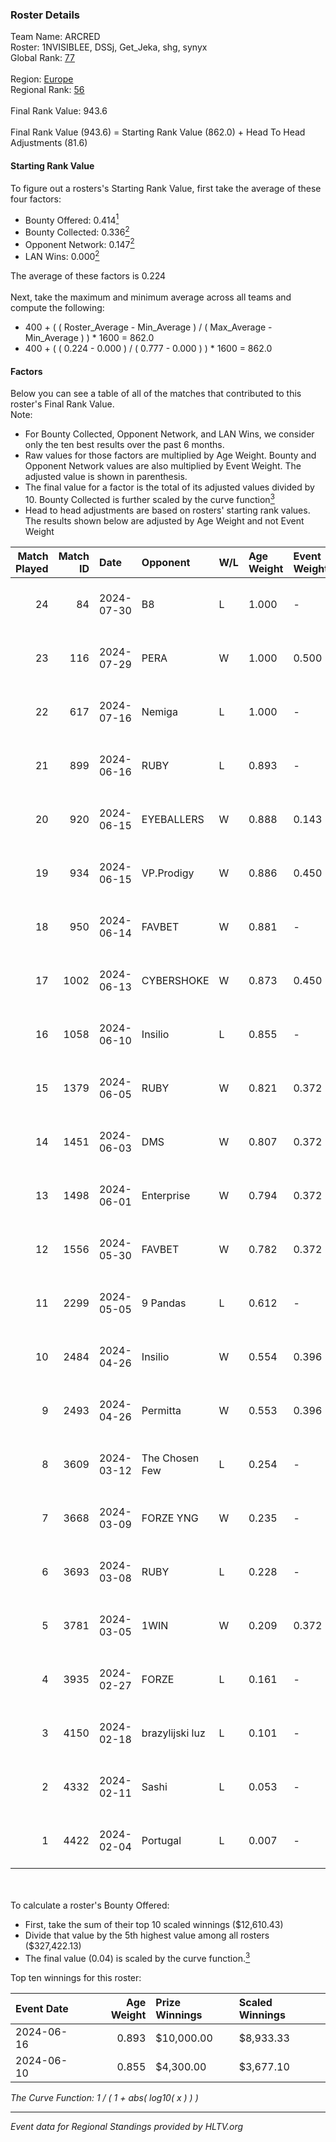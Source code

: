 ### Roster Details<br />
Team Name: ARCRED<br />
Roster: 1NVISIBLEE, DSSj, Get_Jeka, shg, synyx<br />
Global Rank: [77](../standings_global.md)<br />
<br />
Region: [Europe]( ../standings_europe.md)<br />
Regional Rank: [56]( ../standings_europe.md)<br />
<br />
Final Rank Value:  943.6<br />
<br />
Final Rank Value (943.6) = Starting Rank Value (862.0) + Head To Head Adjustments (81.6)<br />

#### Starting Rank Value<br />
To figure out a rosters's Starting Rank Value, first take the average of these four factors:<br />
- Bounty Offered: 0.414[<sup>1</sup>](#table2)
- Bounty Collected: 0.336[<sup>2</sup>](#table1)
- Opponent Network: 0.147[<sup>2</sup>](#table1)
- LAN Wins: 0.000[<sup>2</sup>](#table1)

The average of these factors is 0.224<br />
<br />
Next, take the maximum and minimum average across all teams and compute the following:<br />
- 400 + ( ( Roster_Average - Min_Average ) / ( Max_Average - Min_Average ) ) * 1600 = 862.0
- 400 + ( ( 0.224 - 0.000 ) / ( 0.777 - 0.000 ) ) * 1600 = 862.0


#### Factors<br />
Below you can see a table of all of the matches that contributed to this roster's Final Rank Value.<br />
Note:<br />

- For Bounty Collected, Opponent Network, and LAN Wins, we consider only the ten best results over the past 6 months.
- Raw values for those factors are multiplied by Age Weight. Bounty and Opponent Network values are also multiplied by Event Weight. The adjusted value is shown in parenthesis.
- The final value for a factor is the total of its adjusted values divided by 10. Bounty Collected is further scaled by the curve function[<sup>3</sup>](#curveFunction)
- Head to head adjustments are based on rosters' starting rank values. The results shown below are adjusted by Age Weight and not Event Weight
<span id="table1"></span><br />


| Match Played | Match ID | Date       | Opponent        | W/L | Age Weight | Event Weight | Bounty Collected | Opponent Network | LAN Wins  | H2H Adj. | Roster                                 |
| -: | -: | :- | :- | :- | :- | :- | :- | :- | :- | -: | :- |
|           24 |       84 | 2024-07-30 | B8              | L   | 1.000      | -            | -                | -                | -         |    -7.86 | 1NVISIBLEE, DSSj, Get_Jeka, shg, synyx |
|           23 |      116 | 2024-07-29 | PERA            | W   | 1.000      | 0.500        | 0.048 (0.024)    | 0.452 (0.226)    | 0 (0.000) |    16.54 | 1NVISIBLEE, DSSj, Get_Jeka, shg, synyx |
|           22 |      617 | 2024-07-16 | Nemiga          | L   | 1.000      | -            | -                | -                | -         |    -6.75 | 1NVISIBLEE, DSSj, Get_Jeka, shg, synyx |
|           21 |      899 | 2024-06-16 | RUBY            | L   | 0.893      | -            | -                | -                | -         |   -16.18 | 1NVISIBLEE, DSSj, Get_Jeka, shg, synyx |
|           20 |      920 | 2024-06-15 | EYEBALLERS      | W   | 0.888      | 0.143        | -                | 0.513 (0.065)    | 0 (0.000) |    11.57 | 1NVISIBLEE, DSSj, Get_Jeka, shg, synyx |
|           19 |      934 | 2024-06-15 | VP.Prodigy      | W   | 0.886      | 0.450        | 0.026 (0.010)    | 0.405 (0.161)    | 0 (0.000) |    12.55 | 1NVISIBLEE, DSSj, Get_Jeka, shg, synyx |
|           18 |      950 | 2024-06-14 | FAVBET          | W   | 0.881      | -            | -                | -                | 0 (0.000) |    10.69 | 1NVISIBLEE, DSSj, Get_Jeka, shg, synyx |
|           17 |     1002 | 2024-06-13 | CYBERSHOKE      | W   | 0.873      | 0.450        | 0.040 (0.016)    | 0.348 (0.137)    | 0 (0.000) |    12.81 | 1NVISIBLEE, DSSj, Get_Jeka, shg, synyx |
|           16 |     1058 | 2024-06-10 | Insilio         | L   | 0.855      | -            | -                | -                | -         |   -10.90 | 1NVISIBLEE, DSSj, Get_Jeka, shg, synyx |
|           15 |     1379 | 2024-06-05 | RUBY            | W   | 0.821      | 0.372        | 0.097 (0.030)    | 0.544 (0.166)    | 0 (0.000) |    13.73 | 1NVISIBLEE, DSSj, Get_Jeka, shg, synyx |
|           14 |     1451 | 2024-06-03 | DMS             | W   | 0.807      | 0.372        | 0.003 (0.001)    | 0.447 (0.134)    | 0 (0.000) |    15.85 | 1NVISIBLEE, DSSj, Get_Jeka, shg, synyx |
|           13 |     1498 | 2024-06-01 | Enterprise      | W   | 0.794      | 0.372        | 0.040 (0.012)    | 0.622 (0.184)    | 0 (0.000) |    13.57 | 1NVISIBLEE, DSSj, Get_Jeka, shg, synyx |
|           12 |     1556 | 2024-05-30 | FAVBET          | W   | 0.782      | 0.372        | 0.003 (0.001)    | 0.343 (0.100)    | 0 (0.000) |     9.85 | 1NVISIBLEE, DSSj, Get_Jeka, shg, synyx |
|           11 |     2299 | 2024-05-05 | 9 Pandas        | L   | 0.612      | -            | -                | -                | -         |    -6.31 | 1NVISIBLEE, DSSj, Get_Jeka, shg, synyx |
|           10 |     2484 | 2024-04-26 | Insilio         | W   | 0.554      | 0.396        | 0.023 (0.005)    | 0.554 (0.122)    | 0 (0.000) |    10.28 | 1NVISIBLEE, DSSj, Get_Jeka, shg, synyx |
|            9 |     2493 | 2024-04-26 | Permitta        | W   | 0.553      | 0.396        | 0.024 (0.005)    | 0.801 (0.176)    | -         |    11.17 | 1NVISIBLEE, DSSj, Get_Jeka, shg, synyx |
|            8 |     3609 | 2024-03-12 | The Chosen Few  | L   | 0.254      | -            | -                | -                | -         |    -5.83 | 1NVISIBLEE, DSSj, Get_Jeka, shg, synyx |
|            7 |     3668 | 2024-03-09 | FORZE YNG       | W   | 0.235      | -            | -                | -                | -         |     0.53 | 1NVISIBLEE, DSSj, Get_Jeka, shg, synyx |
|            6 |     3693 | 2024-03-08 | RUBY            | L   | 0.228      | -            | -                | -                | -         |    -2.78 | 1NVISIBLEE, DSSj, Get_Jeka, shg, synyx |
|            5 |     3781 | 2024-03-05 | 1WIN            | W   | 0.209      | 0.372        | 0.027 (0.002)    | -                | -         |     3.61 | 1NVISIBLEE, DSSj, Get_Jeka, shg, synyx |
|            4 |     3935 | 2024-02-27 | FORZE           | L   | 0.161      | -            | -                | -                | -         |    -2.27 | 1NVISIBLEE, DSSj, Get_Jeka, shg, synyx |
|            3 |     4150 | 2024-02-18 | brazylijski luz | L   | 0.101      | -            | -                | -                | -         |    -1.83 | 1NVISIBLEE, DSSj, Get_Jeka, shg, synyx |
|            2 |     4332 | 2024-02-11 | Sashi           | L   | 0.053      | -            | -                | -                | -         |    -0.26 | 1NVISIBLEE, DSSj, Get_Jeka, shg, synyx |
|            1 |     4422 | 2024-02-04 | Portugal        | L   | 0.007      | -            | -                | -                | -         |    -0.15 | 1NVISIBLEE, DSSj, Get_Jeka, shg, synyx |

<br />
<span id="table2"></span><br />
To calculate a roster's Bounty Offered:<br />

- First, take the sum of their top 10 scaled winnings ($12,610.43)
- Divide that value by the 5th highest value among all rosters ($327,422.13)
- The final value (0.04) is scaled by the curve function.[<sup>3</sup>](#curveFunction)

Top ten winnings for this roster:<br />

| Event Date | Age Weight | Prize Winnings | Scaled Winnings |
| :- | -: | :- | :- |
| 2024-06-16 |      0.893 | $10,000.00     | $8,933.33       |
| 2024-06-10 |      0.855 | $4,300.00      | $3,677.10       |


<span id="curveFunction"></span>_The Curve Function: 1 / ( 1 + abs( log10( x ) ) )_<br />

---
_Event data for Regional Standings provided by HLTV.org_<br />
